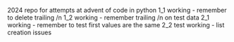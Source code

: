 2024 repo for attempts at advent of code in python
1_1 working - remember to delete trailing /n
1_2 working - remember trailing /n on test data
2_1 working - remember to test first values are the same
2_2 test working - list creation issues